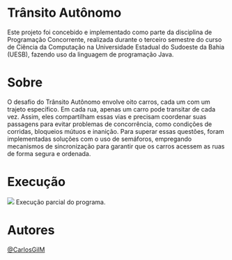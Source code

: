 # Trânsito Autônomo
 Este projeto foi concebido e implementado como parte da disciplina de Programação Concorrente, realizada durante o terceiro semestre do curso de Ciência da Computação na Universidade Estadual do Sudoeste da Bahia (UESB), fazendo uso da linguagem de programação Java.

# Sobre
O desafio do Trânsito Autônomo envolve oito carros, cada um com um trajeto específico. Em cada rua, apenas um carro pode transitar de cada vez. Assim, eles compartilham essas vias e precisam coordenar suas passagens para evitar problemas de concorrência, como condições de corridas, bloqueios mútuos e inanição. Para superar essas questões, foram implementadas soluções com o uso de semáforos, empregando mecanismos de sincronização para garantir que os carros acessem as ruas de forma segura e ordenada.

 # Execução
<img src="assets/execucaoTransitoAut.gif">
Execução parcial do programa.

# Autores
[@CarlosGilM](https://github.com/CarlosGilM)
